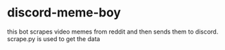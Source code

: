 # discord-meme-boy
this bot scrapes video memes from reddit and then sends them to discord.
scrape.py is used to get the data
